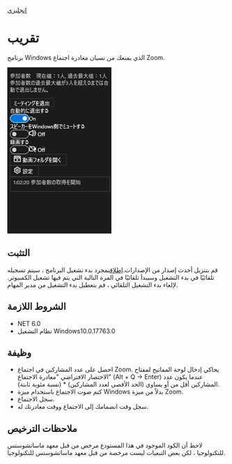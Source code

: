 [إنجليزي](https://github.com/34j/ZoomCloser/blob/master/README.en.md)

# تقريب

برنامج Windows الذي يمنعك من نسيان مغادرة اجتماع Zoom.

![Sample](https://github.com/34j/ZoomCloser/blob/master/Example.png)

## التثبت

قم بتنزيل أحدث إصدار من الإصدارات.[إطلاق](https://github.com/34j/ZoomCloser/releases)بمجرد بدء تشغيل البرنامج ، سيتم تسجيله تلقائيًا في بدء التشغيل وسيبدأ تلقائيًا في المرة التالية التي يتم فيها تشغيل الكمبيوتر. لإلغاء بدء التشغيل التلقائي ، قم بتعطيل بدء التشغيل من مدير المهام.

## الشروط اللازمة

-   NET 6.0
-   نظام التشغيل Windows10.0.17763.0

## وظيفة

-   احصل على عدد المشاركين في اجتماع Zoom. يحاكي إدخال لوحة المفاتيح لمفتاح الاختصار الافتراضي "مغادرة الاجتماع" (Alt + Q → Enter) عندما يكون عدد المشاركين أقل من أو يساوي (الحد الأقصى لعدد المشاركين) \* (نسبة مئوية ثابتة).
-   كتم صوت الاجتماع باستخدام ميزة Windows بدلاً من ميزة Zoom.
-   سجل الاجتماع.
-   سجل وقت انضمامك إلى الاجتماع ووقت مغادرتك له.

## ملاحظات الترخيص

لاحظ أن الكود الموجود في هذا المستودع مرخص من قبل معهد ماساتشوستس للتكنولوجيا ، لكن بعض التبعيات ليست مرخصة من قبل معهد ماساتشوستس للتكنولوجيا.
